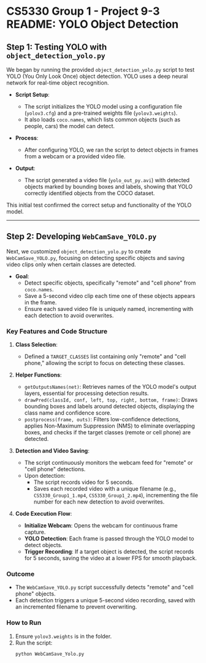# CS5330 Group 1 - Project 9-3 README: YOLO Object Detection

## Step 1: Testing YOLO with `object_detection_yolo.py`

We began by running the provided `object_detection_yolo.py` script to test YOLO (You Only Look Once) object detection. YOLO uses a deep neural network for real-time object recognition.

- **Script Setup**:
  - The script initializes the YOLO model using a configuration file (`yolov3.cfg`) and a pre-trained weights file (`yolov3.weights`).
  - It also loads `coco.names`, which lists common objects (such as people, cars) the model can detect.

- **Process**:
  - After configuring YOLO, we ran the script to detect objects in frames from a webcam or a provided video file.

- **Output**:
  - The script generated a video file (`yolo_out_py.avi`) with detected objects marked by bounding boxes and labels, showing that YOLO correctly identified objects from the COCO dataset.

This initial test confirmed the correct setup and functionality of the YOLO model.

---

## Step 2: Developing `WebCamSave_YOLO.py`

Next, we customized `object_detection_yolo.py` to create `WebCamSave_YOLO.py`, focusing on detecting specific objects and saving video clips only when certain classes are detected.

- **Goal**:
  - Detect specific objects, specifically "remote" and "cell phone" from `coco.names`.
  - Save a 5-second video clip each time one of these objects appears in the frame.
  - Ensure each saved video file is uniquely named, incrementing with each detection to avoid overwrites.

### Key Features and Code Structure

1. **Class Selection**:
   - Defined a `TARGET_CLASSES` list containing only "remote" and "cell phone," allowing the script to focus on detecting these classes.

2. **Helper Functions**:
   - `getOutputsNames(net)`: Retrieves names of the YOLO model's output layers, essential for processing detection results.
   - `drawPred(classId, conf, left, top, right, bottom, frame)`: Draws bounding boxes and labels around detected objects, displaying the class name and confidence score.
   - `postprocess(frame, outs)`: Filters low-confidence detections, applies Non-Maximum Suppression (NMS) to eliminate overlapping boxes, and checks if the target classes (remote or cell phone) are detected.

3. **Detection and Video Saving**:
   - The script continuously monitors the webcam feed for "remote" or "cell phone" detections.
   - Upon detection:
     - The script records video for 5 seconds.
     - Saves each recorded video with a unique filename (e.g., `CS5330_Group1_1.mp4`, `CS5330_Group1_2.mp4`), incrementing the file number for each new detection to avoid overwrites.

4. **Code Execution Flow**:
   - **Initialize Webcam**: Opens the webcam for continuous frame capture.
   - **YOLO Detection**: Each frame is passed through the YOLO model to detect objects.
   - **Trigger Recording**: If a target object is detected, the script records for 5 seconds, saving the video at a lower FPS for smooth playback.

### Outcome

- The `WebCamSave_YOLO.py` script successfully detects "remote" and "cell phone" objects.
- Each detection triggers a unique 5-second video recording, saved with an incremented filename to prevent overwriting.

### How to Run

1. Ensure `yolov3.weights` is in the folder.
2. Run the script:
   ```
   python WebCamSave_Yolo.py
  ```